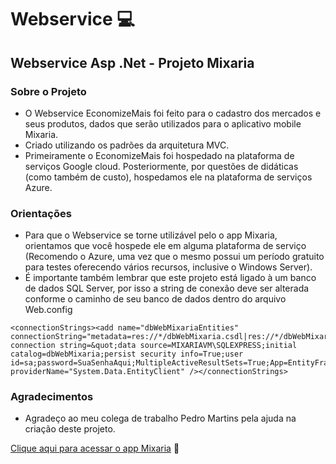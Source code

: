 #   Webservice  :computer:
## Webservice Asp .Net - Projeto Mixaria

### Sobre o Projeto
* O Webservice EconomizeMais foi feito para o cadastro dos mercados e seus produtos, dados que serão utilizados para o aplicativo mobile Mixaria.
* Criado utilizando os padrões da arquitetura MVC.
* Primeiramente o EconomizeMais foi hospedado na plataforma de serviços Google cloud. Posteriormente, por questões de didáticas (como também de custo),
hospedamos ele na plataforma de serviços Azure.

### Orientações
* Para que o Webservice se torne utilizável pelo o app Mixaria, orientamos que você hospede ele em alguma plataforma de serviço (Recomendo o Azure, uma vez que o mesmo possui um período gratuito para testes oferecendo vários recursos, inclusive o Windows Server).
* É importante também lembrar que este projeto está ligado à um banco de dados SQL Server, por isso a string de conexão deve ser alterada conforme o caminho de seu banco de dados dentro do arquivo Web.config

```
<connectionStrings><add name="dbWebMixariaEntities" connectionString="metadata=res://*/dbWebMixaria.csdl|res://*/dbWebMixaria.ssdl|res://*/dbWebMixaria.msl;provider=System.Data.SqlClient;provider connection string=&quot;data source=MIXARIAVM\SQLEXPRESS;initial catalog=dbWebMixaria;persist security info=True;user id=sa;password=SuaSenhaAqui;MultipleActiveResultSets=True;App=EntityFramework&quot;" providerName="System.Data.EntityClient" /></connectionStrings>
```


### Agradecimentos
* Agradeço ao meu colega de trabalho Pedro Martins pela ajuda na criação deste projeto.

[Clique aqui para acessar o app Mixaria](https://github.com/milena-ramiro/Mixaria)  :money_with_wings:
